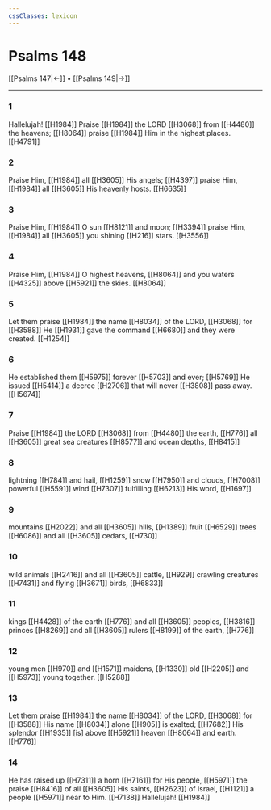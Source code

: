 ```yaml
---
cssClasses: lexicon
---
```


# Psalms 148

[[Psalms 147|←]] • [[Psalms 149|→]]

---

### 1
Hallelujah! [[H1984]] Praise [[H1984]] the LORD [[H3068]] from [[H4480]] the heavens; [[H8064]] praise [[H1984]] Him in the highest places. [[H4791]]

### 2
Praise Him, [[H1984]] all [[H3605]] His angels; [[H4397]] praise Him, [[H1984]] all [[H3605]] His heavenly hosts. [[H6635]]

### 3
Praise Him, [[H1984]] O sun [[H8121]] and moon; [[H3394]] praise Him, [[H1984]] all [[H3605]] you shining [[H216]] stars. [[H3556]]

### 4
Praise Him, [[H1984]] O highest heavens, [[H8064]] and you waters [[H4325]] above [[H5921]] the skies. [[H8064]]

### 5
Let them praise [[H1984]] the name [[H8034]] of the LORD, [[H3068]] for [[H3588]] He [[H1931]] gave the command [[H6680]] and they were created. [[H1254]]

### 6
He established them [[H5975]] forever [[H5703]] and ever; [[H5769]] He issued [[H5414]] a decree [[H2706]] that will never [[H3808]] pass away. [[H5674]]

### 7
Praise [[H1984]] the LORD [[H3068]] from [[H4480]] the earth, [[H776]] all [[H3605]] great sea creatures [[H8577]] and ocean depths, [[H8415]]

### 8
lightning [[H784]] and hail, [[H1259]] snow [[H7950]] and clouds, [[H7008]] powerful [[H5591]] wind [[H7307]] fulfilling [[H6213]] His word, [[H1697]]

### 9
mountains [[H2022]] and all [[H3605]] hills, [[H1389]] fruit [[H6529]] trees [[H6086]] and all [[H3605]] cedars, [[H730]]

### 10
wild animals [[H2416]] and all [[H3605]] cattle, [[H929]] crawling creatures [[H7431]] and flying [[H3671]] birds, [[H6833]]

### 11
kings [[H4428]] of the earth [[H776]] and all [[H3605]] peoples, [[H3816]] princes [[H8269]] and all [[H3605]] rulers [[H8199]] of the earth, [[H776]]

### 12
young men [[H970]] and [[H1571]] maidens, [[H1330]] old [[H2205]] and [[H5973]] young together. [[H5288]]

### 13
Let them praise [[H1984]] the name [[H8034]] of the LORD, [[H3068]] for [[H3588]] His name [[H8034]] alone [[H905]] is exalted; [[H7682]] His splendor [[H1935]] [is] above [[H5921]] heaven [[H8064]] and earth. [[H776]]

### 14
He has raised up [[H7311]] a horn [[H7161]] for His people, [[H5971]] the praise [[H8416]] of all [[H3605]] His saints, [[H2623]] of Israel, [[H1121]] a people [[H5971]] near to Him. [[H7138]] Hallelujah! [[H1984]]

